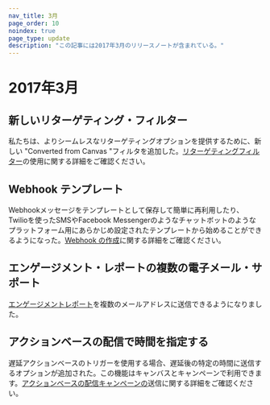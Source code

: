 ```yaml
---
nav_title: 3月
page_order: 10
noindex: true
page_type: update
description: "この記事には2017年3月のリリースノートが含まれている。"
---
```


# 2017年3月

## 新しいリターゲティング・フィルター

私たちは、よりシームレスなリターゲティングオプションを提供するために、新しい "Converted from Canvas "フィルタを追加した。[リターゲティングフィルター]({{site.baseurl}}/user_guide/engagement_tools/campaigns/ideas_and_strategies/retargeting_campaigns/#retargeting-campaigns)の使用に関する詳細をご確認ください。

## Webhook テンプレート

Webhookメッセージをテンプレートとして保存して簡単に再利用したり、Twilioを使ったSMSやFacebook Messengerのようなチャットボットのようなプラットフォーム用にあらかじめ設定されたテンプレートから始めることができるようになった。[Webhook の作成]({{site.baseurl}}/user_guide/message_building_by_channel/webhooks/creating_a_webhook/#creating-a-webhook)に関する詳細をご確認ください。

## エンゲージメント・レポートの複数の電子メール・サポート

[エンゲージメントレポート]({{site.baseurl}}/user_guide/data_and_analytics/reporting/engagement_reports/#engagement-reports)を複数のメールアドレスに送信できるようになりました。

## アクションベースの配信で時間を指定する

遅延アクションベースのトリガーを使用する場合、遅延後の特定の時間に送信するオプションが追加された。この機能はキャンバスとキャンペーンで利用できます。[アクションベースの配信キャンペーンの]({{site.baseurl}}/user_guide/engagement_tools/campaigns/scheduling_and_organizing/delivery_types/triggered_delivery/)送信に関する詳細をご確認ください。


